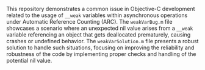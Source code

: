This repository demonstrates a common issue in Objective-C development related to the usage of `__weak` variables within asynchronous operations under Automatic Reference Counting (ARC). The `weakVarBug.m` file showcases a scenario where an unexpected nil value arises from a `__weak` variable referencing an object that gets deallocated prematurely, causing crashes or undefined behavior. The `weakVarSolution.m` file presents a robust solution to handle such situations, focusing on improving the reliability and robustness of the code by implementing proper checks and handling of the potential nil value.